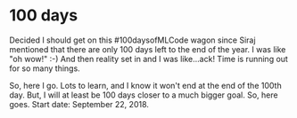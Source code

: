 # 100 days
Decided I should get on this #100daysofMLCode wagon since Siraj mentioned that there are only 100 days left to the end of the year. I was like "oh wow!" :-) And then reality set in and I was like...ack! Time is running out for so many things. 

So, here I go. Lots to learn, and I know it won't end at the end of the 100th day. But, I will at least be 100 days closer to a much bigger goal. So, here goes. Start date: September 22, 2018. 
